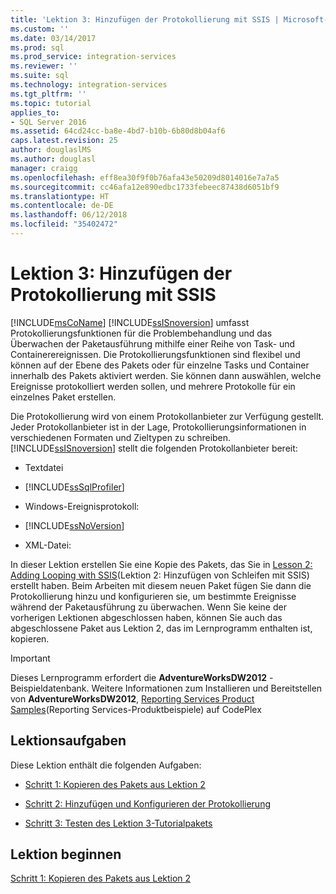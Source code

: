 ```yaml
---
title: 'Lektion 3: Hinzufügen der Protokollierung mit SSIS | Microsoft-Dokumentation'
ms.custom: ''
ms.date: 03/14/2017
ms.prod: sql
ms.prod_service: integration-services
ms.reviewer: ''
ms.suite: sql
ms.technology: integration-services
ms.tgt_pltfrm: ''
ms.topic: tutorial
applies_to:
- SQL Server 2016
ms.assetid: 64cd24cc-ba8e-4bd7-b10b-6b80d8b04af6
caps.latest.revision: 25
author: douglaslMS
ms.author: douglasl
manager: craigg
ms.openlocfilehash: eff8ea30f9f0b76afa43e50209d8014016e7a7a5
ms.sourcegitcommit: cc46afa12e890edbc1733febeec87438d6051bf9
ms.translationtype: HT
ms.contentlocale: de-DE
ms.lasthandoff: 06/12/2018
ms.locfileid: "35402472"
---
```

# <a name="lesson-3-add-logging-with-ssis"></a>Lektion 3: Hinzufügen der Protokollierung mit SSIS
[!INCLUDE[msCoName](../includes/msconame-md.md)] [!INCLUDE[ssISnoversion](../includes/ssisnoversion-md.md)] umfasst Protokollierungsfunktionen für die Problembehandlung und das Überwachen der Paketausführung mithilfe einer Reihe von Task- und Containerereignissen. Die Protokollierungsfunktionen sind flexibel und können auf der Ebene des Pakets oder für einzelne Tasks und Container innerhalb des Pakets aktiviert werden. Sie können dann auswählen, welche Ereignisse protokolliert werden sollen, und mehrere Protokolle für ein einzelnes Paket erstellen.  
  
Die Protokollierung wird von einem Protokollanbieter zur Verfügung gestellt. Jeder Protokollanbieter ist in der Lage, Protokollierungsinformationen in verschiedenen Formaten und Zieltypen zu schreiben. [!INCLUDE[ssISnoversion](../includes/ssisnoversion-md.md)] stellt die folgenden Protokollanbieter bereit:  
  
-   Textdatei  
  
-   [!INCLUDE[ssSqlProfiler](../includes/sssqlprofiler-md.md)]  
  
-   Windows-Ereignisprotokoll:  
  
-   [!INCLUDE[ssNoVersion](../includes/ssnoversion-md.md)]  
  
-   XML-Datei:  
  
In dieser Lektion erstellen Sie eine Kopie des Pakets, das Sie in [Lesson 2: Adding Looping with SSIS](../integration-services/lesson-2-adding-looping-with-ssis.md)(Lektion 2: Hinzufügen von Schleifen mit SSIS) erstellt haben. Beim Arbeiten mit diesem neuen Paket fügen Sie dann die Protokollierung hinzu und konfigurieren sie, um bestimmte Ereignisse während der Paketausführung zu überwachen. Wenn Sie keine der vorherigen Lektionen abgeschlossen haben, können Sie auch das abgeschlossene Paket aus Lektion 2, das im Lernprogramm enthalten ist, kopieren.  
  
> [!IMPORTANT]  
> Dieses Lernprogramm erfordert die **AdventureWorksDW2012** -Beispieldatenbank. Weitere Informationen zum Installieren und Bereitstellen von **AdventureWorksDW2012**, [Reporting Services Product Samples](http://go.microsoft.com/fwlink/p/?LinkID=526910)(Reporting Services-Produktbeispiele) auf CodePlex  
  
## <a name="lesson-tasks"></a>Lektionsaufgaben  
Diese Lektion enthält die folgenden Aufgaben:  
  
-   [Schritt 1: Kopieren des Pakets aus Lektion 2](../integration-services/lesson-3-1-copying-the-lesson-2-package.md)  
  
-   [Schritt 2: Hinzufügen und Konfigurieren der Protokollierung](../integration-services/lesson-3-2-adding-and-configuring-logging.md)  
  
-   [Schritt 3: Testen des Lektion 3-Tutorialpakets](../integration-services/lesson-3-3-testing-the-lesson-3-tutorial-package.md)  
  
## <a name="start-the-lesson"></a>Lektion beginnen  
[Schritt 1: Kopieren des Pakets aus Lektion 2](../integration-services/lesson-3-1-copying-the-lesson-2-package.md)  
  
  
  
